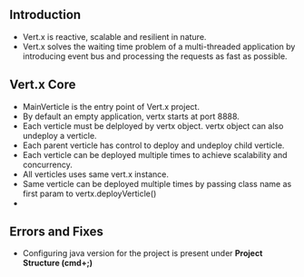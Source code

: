 ## Introduction

- Vert.x is reactive, scalable and resilient in nature.
- Vert.x solves the waiting time problem of a multi-threaded application by introducing event bus and processing the requests as fast as possible.

## Vert.x Core
- MainVerticle is the entry point of Vert.x project.
- By default an empty application, vertx starts at port 8888.
- Each verticle must be delployed by vertx object. vertx object can also undeploy a verticle.
- Each parent verticle has control to deploy and undeploy child verticle.
- Each verticle can be deployed multiple times to achieve scalability and concurrency.
- All verticles uses same vert.x instance.
- Same verticle can be deployed multiple times by passing class name as first param to vertx.deployVerticle()
-  

## Errors and Fixes
- Configuring java version for the project is present under **Project Structure (cmd+;)**
